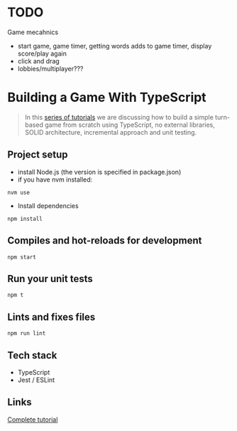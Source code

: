 # TODO
Game mecahnics
 - start game, game timer, getting words adds to game timer, display score/play again
 - click and drag
 - lobbies/multiplayer???

# Building a Game With TypeScript
> In this [series of tutorials](https://medium.com/@gregsolo/gamedev-patterns-and-algorithms-in-action-with-typescript-d29b913858e) we are discussing how to build a simple turn-based game from scratch using TypeScript, no external libraries, SOLID architecture, incremental approach and unit testing.

## Project setup
- install Node.js (the version is specified in package.json)
- if you have nvm installed: 
```
nvm use
```
- Install dependencies
```
npm install
```

## Compiles and hot-reloads for development
```
npm start
```

## Run your unit tests
```
npm t
```
## Lints and fixes files
```
npm run lint
```

## Tech stack
- TypeScript 
- Jest / ESLint

## Links
[Complete tutorial](https://medium.com/@gregsolo/gamedev-patterns-and-algorithms-in-action-with-typescript-d29b913858e)
